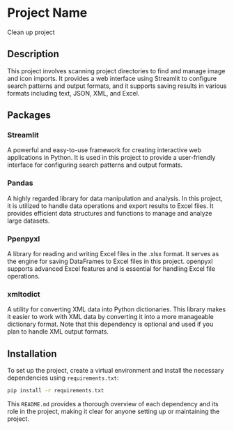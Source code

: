 # Project Name
Clean up project
## Description

This project involves scanning project directories to find and manage image and icon imports. It provides a web interface using Streamlit to configure search patterns and output formats, and it supports saving results in various formats including text, JSON, XML, and Excel.

## Packages

### Streamlit
A powerful and easy-to-use framework for creating interactive web applications in Python. It is used in this project to provide a user-friendly interface for configuring search patterns and output formats.

### Pandas

A highly regarded library for data manipulation and analysis. In this project, it is utilized to handle data operations and export results to Excel files. It provides efficient data structures and functions to manage and analyze large datasets.

### Ppenpyxl

A library for reading and writing Excel files in the .xlsx format. It serves as the engine for saving DataFrames to Excel files in this project. openpyxl supports advanced Excel features and is essential for handling Excel file operations.

### xmltodict
A utility for converting XML data into Python dictionaries. This library makes it easier to work with XML data by converting it into a more manageable dictionary format. Note that this dependency is optional and used if you plan to handle XML output formats.

## Installation

To set up the project, create a virtual environment and install the necessary dependencies using `requirements.txt`:

```sh
pip install -r requirements.txt
```

This `README.md` provides a thorough overview of each dependency and its role in the project, making it clear for anyone setting up or maintaining the project.